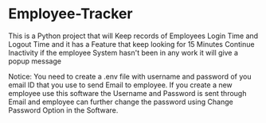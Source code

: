 # Employee-Tracker
This is a Python project that will Keep records of Employees Login Time and Logout Time and it has a Feature that keep looking for 15 Minutes Continue Inactivity if the employee System hasn't been in any work it will give a popup message

Notice: You need to create a .env file with username and password of you email ID that you use to send Email to employee.  If you create a new employee use this software the Username and Password is sent through Email and employee can further change the password using Change Password Option in the Software. 

